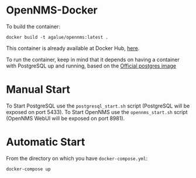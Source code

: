 # OpenNMS-Docker

To build the container:

```
docker build -t agalue/opennms:latest .
```

This container is already available at Docker Hub, [here](https://hub.docker.com/r/agalue/opennms/).

To run the container, keep in mind that it depends on having a container with PostgreSQL up and running, based on the [Official postgres image](https://hub.docker.com/_/postgres/)

Manual Start
==============

To Start PostgreSQL use the `postgresql_start.sh` script (PostgreSQL will be exposed on port 5433).
To Start OpenNMS use the `opennms_start.sh` script (OpenNMS WebUI will be exposed on port 8981).

Automatic Start
===============

From the directory on which you have `docker-compose.yml`:

```
docker-compose up
```
